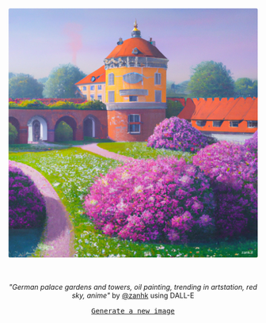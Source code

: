 
<div align="center">
  <a href="https://zank.it" target="_blank"><img src="https://raw.githubusercontent.com/zanhk/zanhk/main/images/92.png" width="1024px"></a>
  <br>
  <br>
  <br>
  <p class="has-text-grey"><i>"German palace gardens and towers, oil painting, trending in artstation, red sky, anime"</i> by <a href="https://github.com/zanhk" target="_blank">@zanhk</a> using DALL-E</p>
  <p><samp><a href="https://github.com/zanhk/zanhk/discussions/new?category=prompt">Generate a new image</a></samp></p>
</div>